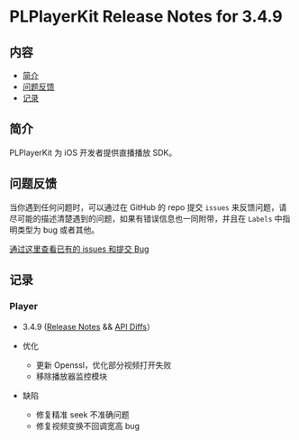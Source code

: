 # PLPlayerKit Release Notes for 3.4.9

## 内容

- [简介](#简介)
- [问题反馈](#问题反馈)
- [记录](#记录)

## 简介

PLPlayerKit 为 iOS 开发者提供直播播放 SDK。

## 问题反馈

当你遇到任何问题时，可以通过在 GitHub 的 repo 提交 ```issues``` 来反馈问题，请尽可能的描述清楚遇到的问题，如果有错误信息也一同附带，并且在 ```Labels``` 中指明类型为 bug 或者其他。

[通过这里查看已有的 issues 和提交 Bug](https://github.com/pili-engineering/PLPlayerKit/issues)

## 记录

### Player

- 3.4.9 ([Release Notes](https://github.com/pili-engineering/PLPlayerKit/blob/master/ReleaseNotes/release-notes-3.4.9.md) && [API Diffs](https://github.com/pili-engineering/PLPlayerKit/blob/master/APIDiffs/api-diffs-3.4.9.md)）

- 优化
     - 更新 Openssl，优化部分视频打开失败
     - 移除播放器监控模块

- 缺陷
     - 修复精准 seek 不准确问题
     - 修复视频变换不回调宽高 bug
     
     
     
        
